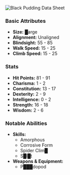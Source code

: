 ![](https://foundry-vtt-kb.s3.us-east-2.amazonaws.com/Images/Tokens/Monsters/Oozes/Black_Pudding_S%20(3).png "Black Pudding Data Sheet")
### Basic Attributes
- **Size:** █arge
- **Alignment:** Unaligned
- **Blindsight:** 55 - 85
- **Walk Speed:** 15 - 25
- **Climb Speed:** 15 - 25
### Stats
- **Hit Points:** 81 - 91
- **Charisma:** 1 - 2
- **Constitution:** 13 - 17
- **Dexterity:** 2 - 9
- **Intelligence:** 0 - 2
- **Strength:** 16 - 18
- **Wisdom:** 2 - 6
### Notable Abilities
- **Skills:**
    - Amorphous
    - Corrosive Form
    - Spider Clim█
    - S█l█t
- **Weapons & Equipment:**
    - P███dopod